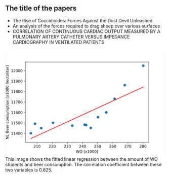 ## The title of the papers
- The Rise of Coccidioides: Forces Against the Dust Devil Unleashed
- An analysis of the forces required to drag sheep over various surfaces
- CORRELATION OF CONTINUOUS CARDIAC OUTPUT MEASURED BY A PULMONARY ARTERY CATHETER VERSUS IMPEDANCE CARDIOGRAPHY IN VENTILATED PATIENTS

![scatter plot](scatter_plot.png)
This image shows the fitted linear regression between the amount of WO students and beer consumption. The correlation coefficient between these two variables is 0.825.
